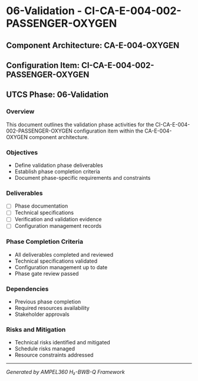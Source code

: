 # 06-Validation - CI-CA-E-004-002-PASSENGER-OXYGEN

## Component Architecture: CA-E-004-OXYGEN
## Configuration Item: CI-CA-E-004-002-PASSENGER-OXYGEN
## UTCS Phase: 06-Validation

### Overview
This document outlines the validation phase activities for the CI-CA-E-004-002-PASSENGER-OXYGEN configuration item within the CA-E-004-OXYGEN component architecture.

### Objectives
- Define validation phase deliverables
- Establish phase completion criteria
- Document phase-specific requirements and constraints

### Deliverables
- [ ] Phase documentation
- [ ] Technical specifications
- [ ] Verification and validation evidence
- [ ] Configuration management records

### Phase Completion Criteria
- All deliverables completed and reviewed
- Technical specifications validated
- Configuration management up to date
- Phase gate review passed

### Dependencies
- Previous phase completion
- Required resources availability
- Stakeholder approvals

### Risks and Mitigation
- Technical risks identified and mitigated
- Schedule risks managed
- Resource constraints addressed

---
*Generated by AMPEL360 H₂-BWB-Q Framework*
